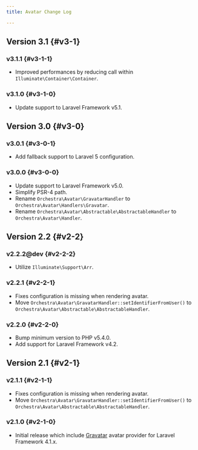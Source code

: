 ```yaml
---
title: Avatar Change Log

---
```


## Version 3.1 {#v3-1}

### v3.1.1 {#v3-1-1}

* Improved performances by reducing call within `Illuminate\Container\Container`.

### v3.1.0 {#v3-1-0}

* Update support to Laravel Framework v5.1.

## Version 3.0 {#v3-0}

### v3.0.1 {#v3-0-1}

* Add fallback support to Laravel 5 configuration.

### v3.0.0 {#v3-0-0}

* Update support to Laravel Framework v5.0.
* Simplify PSR-4 path.
* Rename `Orchestra\Avatar\GravatarHandler` to `Orchestra\Avatar\Handlers\Gravatar`.
* Rename `Orchestra\Avatar\Abstractable\AbstractableHandler` to `Orchestra\Avatar\Handler`.

## Version 2.2 {#v2-2}

### v2.2.2@dev {#v2-2-2}

* Utilize `Illuminate\Support\Arr`.

### v2.2.1 {#v2-2-1}

* Fixes configuration is missing when rendering avatar.
* Move `Orchestra\Avatar\GravatarHandler::setIdentifierFromUser()` to `Orchestra\Avatar\Abstractable\AbstractableHandler`.

### v2.2.0 {#v2-2-0}

* Bump minimum version to PHP v5.4.0.
* Add support for Laravel Framework v4.2.

## Version 2.1 {#v2-1}

### v2.1.1 {#v2-1-1}

* Fixes configuration is missing when rendering avatar.
* Move `Orchestra\Avatar\GravatarHandler::setIdentifierFromUser()` to `Orchestra\Avatar\Abstractable\AbstractableHandler`.

### v2.1.0 {#v2-1-0}

* Initial release which include [Gravatar](https://en.gravatar.com/) avatar provider for Laravel Framework 4.1.x.
